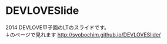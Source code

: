 DEVLOVESlide
============

2014 DEVLOVE甲子園のLTのスライドです。  
↓のページで見れます
http://syobochim.github.io/DEVLOVESlide/

